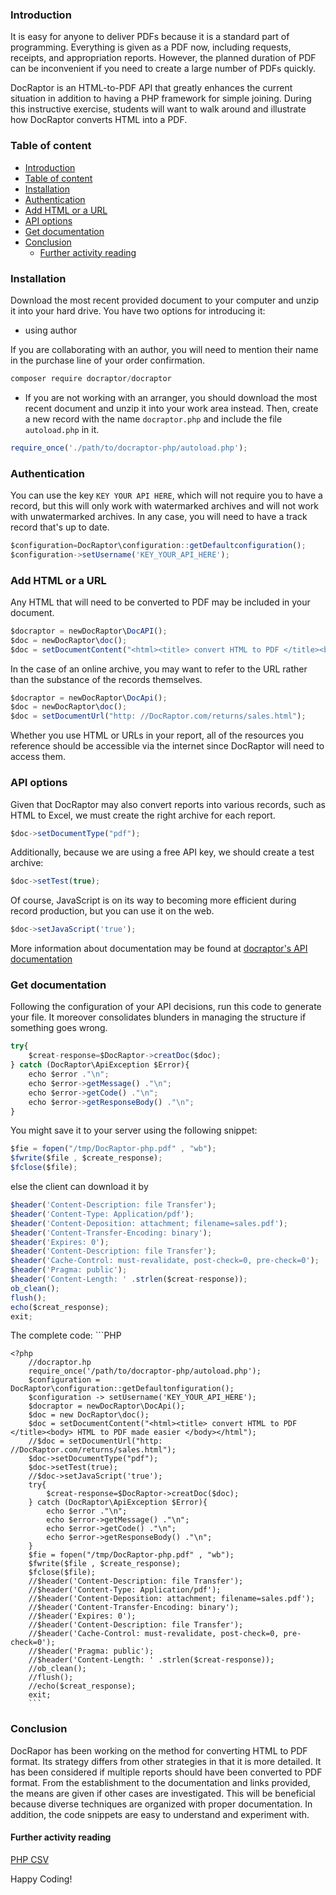 ### Introduction
It is easy for anyone to deliver PDFs because it is a standard part of programming. Everything is given as a PDF now, including requests, receipts, and appropriation reports. However, the planned duration of PDF can be inconvenient if you need to create a large number of PDFs quickly.

DocRaptor is an HTML-to-PDF API that greatly enhances the current situation in addition to having a PHP framework for simple joining. During this instructive exercise, students will want to walk around and illustrate how DocRaptor converts HTML into a PDF.

### Table of content
- [Introduction](#introduction)
- [Table of content](#table-of-content)
- [Installation](#installation)
- [Authentication](#authentication)
- [Add HTML or a URL](#add-html-or-a-url)
- [API options](#api-options)
- [Get documentation](#get-documentation)
- [Conclusion](#conclusion)
  - [Further activity reading](#further-activity-reading)
  
### Installation
Download the most recent provided document to your computer and unzip it into your hard drive. You have two options for introducing it:

- using author 

If you are collaborating with an author, you will need to mention their name in the purchase line of your order confirmation.
```javascript
composer require docraptor/docraptor
```
- If you are not working with an arranger, you should download the most recent document and unzip it into your work area instead. Then, create a new record with the name `docraptor.php` and include the file `autoload.php` in it.

```javascript
require_once('./path/to/docraptor-php/autoload.php');
```
### Authentication
You can use the key `KEY YOUR API HERE`, which will not require you to have a record, but this will only work with watermarked archives and will not work with unwatermarked archives. In any case, you will need to have a track record that's up to date.

```javascript
$configuration=DocRaptor\configuration::getDefaultconfiguration();
$configuration->setUsername('KEY_YOUR_API_HERE');
```

### Add HTML or a URL
Any HTML that will need to be converted to PDF may be included in your document.

```javascript
$docraptor = newDocRaptor\DocAPI();
$doc = newDocRaptor\doc();
$doc = setDocumentContent("<html><title> convert HTML to PDF </title><body> HTML to PDF made easier </body></html");
```

In the case of an online archive, you may want to refer to the URL rather than the substance of the records themselves.

```javascript
$docraptor = newDocRaptor\DocApi();
$doc = newDocRaptor\doc();
$doc = setDocumentUrl("http: //DocRaptor.com/returns/sales.html");
```

Whether you use HTML or URLs in your report, all of the resources you reference should be accessible via the internet since DocRaptor will need to access them.

### API options
Given that DocRaptor may also convert reports into various records, such as HTML to Excel, we must create the right archive for each report.

```javascript
$doc->setDocumentType("pdf");
```
Additionally, because we are using a free API key, we should create a test archive:

```javascript
$doc->setTest(true);
```

Of course, JavaScript is on its way to becoming more efficient during record production, but you can use it on the web.

```javascript
$doc->setJavaScript('true');
```

More information about documentation may be found at [docraptor's API documentation](https://docraptor.com/documentation/api)

### Get documentation
Following the configuration of your API decisions, run this code to generate your file. It moreover consolidates blunders in managing the structure if something goes wrong.

```javascript
try{
    $creat-response=$DocRaptor->creatDoc($doc);
} catch (DocRaptor\ApiException $Error){
    echo $error ."\n";
    echo $error->getMessage() ."\n";
    echo $error->getCode() ."\n";
    echo $error->getResponseBody() ."\n";
}
```

You might save it to your server using the following snippet:

```javascript
$fie = fopen("/tmp/DocRaptor-php.pdf" , "wb");
$fwrite($file , $create_response);
$fclose($file);
```

else the client can download it by

```javascript
$header('Content-Description: file Transfer');
$header('Content-Type: Application/pdf');
$header('Content-Deposition: attachment; filename=sales.pdf');
$header('Content-Transfer-Encoding: binary');
$header('Expires: 0');
$header('Content-Description: file Transfer');
$header('Cache-Control: must-revalidate, post-check=0, pre-check=0');
$header('Pragma: public');
$header('Content-Length: ' .strlen($creat-response));
ob_clean();
flush();
echo($creat_response);
exit;
```

The complete code:
    ```PHP

    <?php
        //docraptor.hp
        require_once('/path/to/docraptor-php/autoload.php');
        $configuration = DocRaptor\configuration::getDefaultonfiguration();
        $configuration -> setUsername('KEY_YOUR_API_HERE');
        $docraptor = newDocRaptor\DocApi();
        $doc = new DocRaptor\doc();
        $doc = setDocumentContent("<html><title> convert HTML to PDF </title><body> HTML to PDF made easier </body></html");
        //$doc = setDocumentUrl("http: //DocRaptor.com/returns/sales.html");
        $doc->setDocumentType("pdf");
        $doc->setTest(true);
        //$doc->setJavaScript('true');
        try{
            $creat-response=$DocRaptor->creatDoc($doc);
        } catch (DocRaptor\ApiException $Error){
            echo $error ."\n";
            echo $error->getMessage() ."\n";
            echo $error->getCode() ."\n";
            echo $error->getResponseBody() ."\n";
        }
        $fie = fopen("/tmp/DocRaptor-php.pdf" , "wb");
        $fwrite($file , $create_response);
        $fclose($file);
        //$header('Content-Description: file Transfer');
        //$header('Content-Type: Application/pdf');
        //$header('Content-Deposition: attachment; filename=sales.pdf');
        //$header('Content-Transfer-Encoding: binary');
        //$header('Expires: 0');
        //$header('Content-Description: file Transfer');
        //$header('Cache-Control: must-revalidate, post-check=0, pre-check=0');
        //$header('Pragma: public');
        //$header('Content-Length: ' .strlen($creat-response));
        //ob_clean();
        //flush();
        //echo($creat_response);
        exit;
        ```
        
### Conclusion
DocRapor has been working on the method for converting HTML to PDF format. Its strategy differs from other strategies in that it is more detailed. It has been considered if multiple reports should have been converted to PDF format. From the establishment to the documentation and links provided, the means are given if other cases are investigated.
This will be beneficial because diverse techniques are organized with proper documentation. In addition, the code snippets are easy to understand and experiment with.

#### Further activity reading
[PHP CSV](https://www.phptutorial.net/php-tutorial/php-csv/)

Happy Coding!
